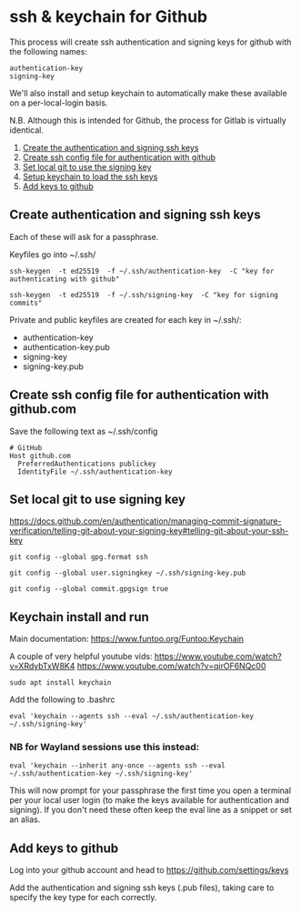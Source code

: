 ssh & keychain for Github
=========================

This process will create ssh authentication and signing keys for github with the following names:

	authentication-key
	signing-key

We'll also install and setup keychain to automatically make these available on a per-local-login basis.

N.B. Although this is intended for Github, the process for Gitlab is virtually identical.

1. [Create the authentication and signing ssh keys](#create-authentication-and-signing-ssh-keys)
2. [Create ssh config file for authentication with github](#create-ssh-config-file-for-authentication-with-githubcom)
3. [Set local git to use the signing key](#set-local-git-to-use-signing-key)
4. [Setup keychain to load the ssh keys](#keychain-install-and-run)
5. [Add keys to github](#add-keys-to-github)


Create authentication and signing ssh keys
------------------------------------------

Each of these will ask for a passphrase.

Keyfiles go into ~/.ssh/

	ssh-keygen  -t ed25519  -f ~/.ssh/authentication-key  -C "key for authenticating with github"

	ssh-keygen  -t ed25519  -f ~/.ssh/signing-key  -C "key for signing commits"

Private and public keyfiles are created for each key in ~/.ssh/:

-	authentication-key
-	authentication-key.pub
-	signing-key
-	signing-key.pub

Create ssh config file for authentication with github.com
---------------------------------------------------------

Save the following text as ~/.ssh/config

	# GitHub
	Host github.com
	  PreferredAuthentications publickey
	  IdentityFile ~/.ssh/authentication-key



Set local git to use signing key
--------------------------------

https://docs.github.com/en/authentication/managing-commit-signature-verification/telling-git-about-your-signing-key#telling-git-about-your-ssh-key


	git config --global gpg.format ssh

	git config --global user.signingkey ~/.ssh/signing-key.pub

	git config --global commit.gpgsign true



Keychain install and run
------------------------

Main documentation: https://www.funtoo.org/Funtoo:Keychain

A couple of very helpful youtube vids:  https://www.youtube.com/watch?v=XRdybTxW8K4  https://www.youtube.com/watch?v=qirOF6NQc00


	sudo apt install keychain

Add the following to .bashrc

	eval 'keychain --agents ssh --eval ~/.ssh/authentication-key ~/.ssh/signing-key'


### NB for Wayland sessions use this instead:

	eval 'keychain --inherit any-once --agents ssh --eval ~/.ssh/authentication-key ~/.ssh/signing-key'


This will now prompt for your passphrase the first time you open a terminal per your local user login (to make the keys available for authentication and signing). If you don't need these often keep the eval line as a snippet or set an alias.



Add keys to github
------------------

Log into your github account and head to https://github.com/settings/keys

Add the authentication and signing ssh keys (.pub files), taking care to specify the key type for each correctly.

